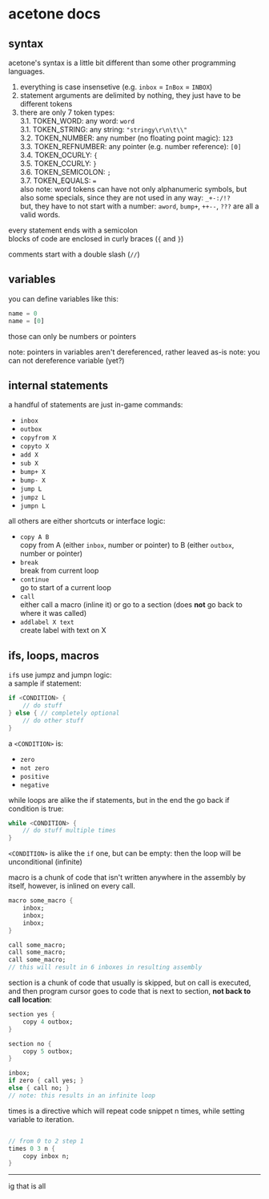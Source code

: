 
# acetone docs

## syntax
acetone's syntax is a little bit different than some other programming languages.

1. everything is case insensetive (e.g. `inbox` = `InBox` = `INBOX`)
2. statement arguments are delimited by nothing, they just have to be different
   tokens
3. there are only 7 token types:<br/>
   3.1. TOKEN_WORD: any word: `word`<br/>
   3.1. TOKEN_STRING: any string: `"stringy\r\n\t\\"`<br/>
   3.2. TOKEN_NUMBER: any number (no floating point magic): `123`<br/>
   3.3. TOKEN_REFNUMBER: any pointer (e.g. number reference): `[0]`<br/>
   3.4. TOKEN_OCURLY: `{`<br/>
   3.5. TOKEN_CCURLY: `}`<br/>
   3.6. TOKEN_SEMICOLON: `;`<br/>
   3.7. TOKEN_EQUALS: `=`<br/>
   also note: word tokens can have not only alphanumeric symbols, but also some
   specials, since they are not used in any way: `_+-:/!?`<br/>
   but, they have to not start with a number: `aword`, `bump+`, `++--`, `???`
   are all a valid words.

every statement ends with a semicolon<br/>
blocks of code are enclosed in curly braces (`{` and `}`)

comments start with a double slash (`//`)

## variables
you can define variables like this:
```dart
name = 0
name = [0]
```

those can only be numbers or pointers

note: pointers in variables aren't dereferenced, rather leaved as-is
note: you can not dereference variable (yet?)

## internal statements
a handful of statements are just in-game commands:
- `inbox`
- `outbox`
- `copyfrom X`
- `copyto X`
- `add X`
- `sub X`
- `bump+ X`
- `bump- X`
- `jump L`
- `jumpz L`
- `jumpn L`

all others are either shortcuts or interface logic:
- `copy A B`</br>
  copy from A (either `inbox`, number or pointer) to B (either `outbox`, number
  or pointer)
- `break`</br>
  break from current loop
- `continue`</br>
  go to start of a current loop
- `call`</br>
  either call a macro (inline it) or go to a section (does **not** go back to
  where it was called)
- `addlabel X text`</br>
  create label with text on X

## ifs, loops, macros

`if`s use jumpz and jumpn logic:<br/>
a sample if statement:
```dart
if <CONDITION> {
    // do stuff
} else { // completely optional
    // do other stuff
}
```
a `<CONDITION>` is:
- `zero`
- `not zero`
- `positive`
- `negative`

while loops are alike the if statements, but in the end the go back if condition
is true:
```dart
while <CONDITION> {
    // do stuff multiple times
}
```

`<CONDITION>` is alike the `if` one, but can be empty: then the loop will be
unconditional (infinite)

macro is a chunk of code that isn't written anywhere in the assembly by itself,
however, is inlined on every call.

```dart
macro some_macro {
    inbox;
    inbox;
    inbox;
}

call some_macro;
call some_macro;
call some_macro;
// this will result in 6 inboxes in resulting assembly
```

section is a chunk of code that usually is skipped, but on call is executed, and
then program cursor goes to code that is next to section, **not back to call 
location**:

```dart
section yes {
    copy 4 outbox;
}

section no {
    copy 5 outbox;
}

inbox;
if zero { call yes; }
else { call no; }
// note: this results in an infinite loop
```

times is a directive which will repeat code snippet n times, while setting variable
to iteration.

```dart

// from 0 to 2 step 1
times 0 3 n {
    copy inbox n;
}

```


---

ig that is all
